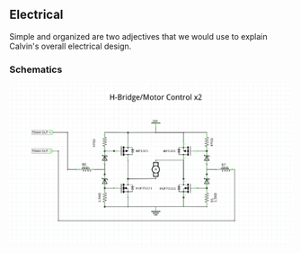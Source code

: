 ## Electrical

Simple and organized are two adjectives that we would use to explain Calvin's overall electrical design.

### Schematics

![H-Bridge Schematic](images/H_Bridge_Schematic.png)
